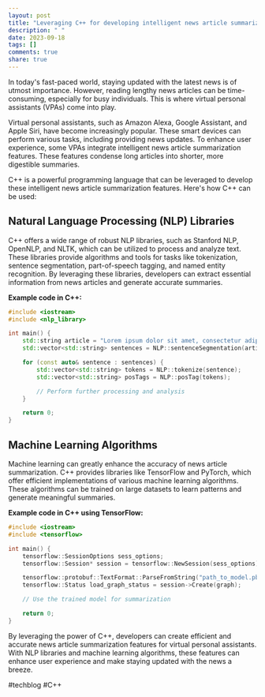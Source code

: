 ```yaml
---
layout: post
title: "Leveraging C++ for developing intelligent news article summarization features in virtual personal assistants"
description: " "
date: 2023-09-18
tags: []
comments: true
share: true
---
```


In today's fast-paced world, staying updated with the latest news is of utmost importance. However, reading lengthy news articles can be time-consuming, especially for busy individuals. This is where virtual personal assistants (VPAs) come into play.

Virtual personal assistants, such as Amazon Alexa, Google Assistant, and Apple Siri, have become increasingly popular. These smart devices can perform various tasks, including providing news updates. To enhance user experience, some VPAs integrate intelligent news article summarization features. These features condense long articles into shorter, more digestible summaries.

C++ is a powerful programming language that can be leveraged to develop these intelligent news article summarization features. Here's how C++ can be used:

## Natural Language Processing (NLP) Libraries
C++ offers a wide range of robust NLP libraries, such as Stanford NLP, OpenNLP, and NLTK, which can be utilized to process and analyze text. These libraries provide algorithms and tools for tasks like tokenization, sentence segmentation, part-of-speech tagging, and named entity recognition. By leveraging these libraries, developers can extract essential information from news articles and generate accurate summaries.

**Example code in C++:**
```cpp
#include <iostream>
#include <nlp_library>

int main() {
    std::string article = "Lorem ipsum dolor sit amet, consectetur adipiscing elit.";
    std::vector<std::string> sentences = NLP::sentenceSegmentation(article);

    for (const auto& sentence : sentences) {
        std::vector<std::string> tokens = NLP::tokenize(sentence);
        std::vector<std::string> posTags = NLP::posTag(tokens);

        // Perform further processing and analysis
    }

    return 0;
}
```

## Machine Learning Algorithms
Machine learning can greatly enhance the accuracy of news article summarization. C++ provides libraries like TensorFlow and PyTorch, which offer efficient implementations of various machine learning algorithms. These algorithms can be trained on large datasets to learn patterns and generate meaningful summaries.

**Example code in C++ using TensorFlow:**
```cpp
#include <iostream>
#include <tensorflow>

int main() {
    tensorflow::SessionOptions sess_options;
    tensorflow::Session* session = tensorflow::NewSession(sess_options);

    tensorflow::protobuf::TextFormat::ParseFromString("path_to_model.pbtxt", &graph);
    tensorflow::Status load_graph_status = session->Create(graph);

    // Use the trained model for summarization

    return 0;
}
```

By leveraging the power of C++, developers can create efficient and accurate news article summarization features for virtual personal assistants. With NLP libraries and machine learning algorithms, these features can enhance user experience and make staying updated with the news a breeze.

#techblog #C++